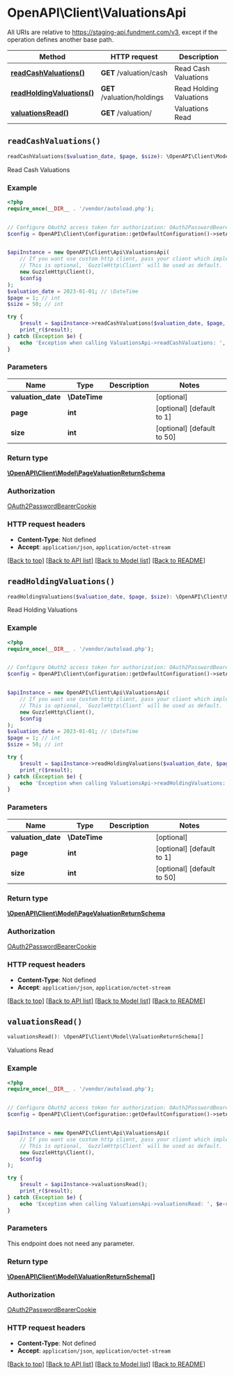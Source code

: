 # OpenAPI\Client\ValuationsApi

All URIs are relative to https://staging-api.fundment.com/v3, except if the operation defines another base path.

| Method | HTTP request | Description |
| ------------- | ------------- | ------------- |
| [**readCashValuations()**](ValuationsApi.md#readCashValuations) | **GET** /valuation/cash | Read Cash Valuations |
| [**readHoldingValuations()**](ValuationsApi.md#readHoldingValuations) | **GET** /valuation/holdings | Read Holding Valuations |
| [**valuationsRead()**](ValuationsApi.md#valuationsRead) | **GET** /valuation/ | Valuations Read |


## `readCashValuations()`

```php
readCashValuations($valuation_date, $page, $size): \OpenAPI\Client\Model\PageValuationReturnSchema
```

Read Cash Valuations

### Example

```php
<?php
require_once(__DIR__ . '/vendor/autoload.php');


// Configure OAuth2 access token for authorization: OAuth2PasswordBearerCookie
$config = OpenAPI\Client\Configuration::getDefaultConfiguration()->setAccessToken('YOUR_ACCESS_TOKEN');


$apiInstance = new OpenAPI\Client\Api\ValuationsApi(
    // If you want use custom http client, pass your client which implements `GuzzleHttp\ClientInterface`.
    // This is optional, `GuzzleHttp\Client` will be used as default.
    new GuzzleHttp\Client(),
    $config
);
$valuation_date = 2023-01-01; // \DateTime
$page = 1; // int
$size = 50; // int

try {
    $result = $apiInstance->readCashValuations($valuation_date, $page, $size);
    print_r($result);
} catch (Exception $e) {
    echo 'Exception when calling ValuationsApi->readCashValuations: ', $e->getMessage(), PHP_EOL;
}
```

### Parameters

| Name | Type | Description  | Notes |
| ------------- | ------------- | ------------- | ------------- |
| **valuation_date** | **\DateTime**|  | [optional] |
| **page** | **int**|  | [optional] [default to 1] |
| **size** | **int**|  | [optional] [default to 50] |

### Return type

[**\OpenAPI\Client\Model\PageValuationReturnSchema**](../Model/PageValuationReturnSchema.md)

### Authorization

[OAuth2PasswordBearerCookie](../../README.md#OAuth2PasswordBearerCookie)

### HTTP request headers

- **Content-Type**: Not defined
- **Accept**: `application/json`, `application/octet-stream`

[[Back to top]](#) [[Back to API list]](../../README.md#endpoints)
[[Back to Model list]](../../README.md#models)
[[Back to README]](../../README.md)

## `readHoldingValuations()`

```php
readHoldingValuations($valuation_date, $page, $size): \OpenAPI\Client\Model\PageValuationReturnSchema
```

Read Holding Valuations

### Example

```php
<?php
require_once(__DIR__ . '/vendor/autoload.php');


// Configure OAuth2 access token for authorization: OAuth2PasswordBearerCookie
$config = OpenAPI\Client\Configuration::getDefaultConfiguration()->setAccessToken('YOUR_ACCESS_TOKEN');


$apiInstance = new OpenAPI\Client\Api\ValuationsApi(
    // If you want use custom http client, pass your client which implements `GuzzleHttp\ClientInterface`.
    // This is optional, `GuzzleHttp\Client` will be used as default.
    new GuzzleHttp\Client(),
    $config
);
$valuation_date = 2023-01-01; // \DateTime
$page = 1; // int
$size = 50; // int

try {
    $result = $apiInstance->readHoldingValuations($valuation_date, $page, $size);
    print_r($result);
} catch (Exception $e) {
    echo 'Exception when calling ValuationsApi->readHoldingValuations: ', $e->getMessage(), PHP_EOL;
}
```

### Parameters

| Name | Type | Description  | Notes |
| ------------- | ------------- | ------------- | ------------- |
| **valuation_date** | **\DateTime**|  | [optional] |
| **page** | **int**|  | [optional] [default to 1] |
| **size** | **int**|  | [optional] [default to 50] |

### Return type

[**\OpenAPI\Client\Model\PageValuationReturnSchema**](../Model/PageValuationReturnSchema.md)

### Authorization

[OAuth2PasswordBearerCookie](../../README.md#OAuth2PasswordBearerCookie)

### HTTP request headers

- **Content-Type**: Not defined
- **Accept**: `application/json`, `application/octet-stream`

[[Back to top]](#) [[Back to API list]](../../README.md#endpoints)
[[Back to Model list]](../../README.md#models)
[[Back to README]](../../README.md)

## `valuationsRead()`

```php
valuationsRead(): \OpenAPI\Client\Model\ValuationReturnSchema[]
```

Valuations Read

### Example

```php
<?php
require_once(__DIR__ . '/vendor/autoload.php');


// Configure OAuth2 access token for authorization: OAuth2PasswordBearerCookie
$config = OpenAPI\Client\Configuration::getDefaultConfiguration()->setAccessToken('YOUR_ACCESS_TOKEN');


$apiInstance = new OpenAPI\Client\Api\ValuationsApi(
    // If you want use custom http client, pass your client which implements `GuzzleHttp\ClientInterface`.
    // This is optional, `GuzzleHttp\Client` will be used as default.
    new GuzzleHttp\Client(),
    $config
);

try {
    $result = $apiInstance->valuationsRead();
    print_r($result);
} catch (Exception $e) {
    echo 'Exception when calling ValuationsApi->valuationsRead: ', $e->getMessage(), PHP_EOL;
}
```

### Parameters

This endpoint does not need any parameter.

### Return type

[**\OpenAPI\Client\Model\ValuationReturnSchema[]**](../Model/ValuationReturnSchema.md)

### Authorization

[OAuth2PasswordBearerCookie](../../README.md#OAuth2PasswordBearerCookie)

### HTTP request headers

- **Content-Type**: Not defined
- **Accept**: `application/json`, `application/octet-stream`

[[Back to top]](#) [[Back to API list]](../../README.md#endpoints)
[[Back to Model list]](../../README.md#models)
[[Back to README]](../../README.md)
